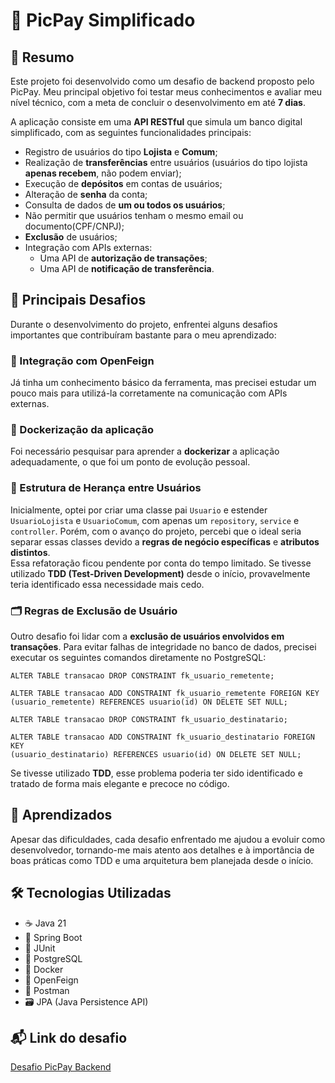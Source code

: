 # 📱 PicPay Simplificado

## 📝 Resumo

Este projeto foi desenvolvido como um desafio de backend proposto pelo PicPay. Meu principal objetivo foi testar meus conhecimentos e avaliar meu nível técnico, com a meta de concluir o desenvolvimento em até **7 dias**.

A aplicação consiste em uma **API RESTful** que simula um banco digital simplificado, com as seguintes funcionalidades principais:

- Registro de usuários do tipo **Lojista** e **Comum**;
- Realização de **transferências** entre usuários (usuários do tipo lojista **apenas recebem**, não podem enviar);
- Execução de **depósitos** em contas de usuários;
- Alteração de **senha** da conta;
- Consulta de dados de **um ou todos os usuários**;
- Não permitir que usuários tenham o mesmo email ou documento(CPF/CNPJ);
- **Exclusão** de usuários;
- Integração com APIs externas:
  - Uma API de **autorização de transações**;
  - Uma API de **notificação de transferência**.

## 🚧 Principais Desafios

Durante o desenvolvimento do projeto, enfrentei alguns desafios importantes que contribuíram bastante para o meu aprendizado:

### 🔗 Integração com OpenFeign
Já tinha um conhecimento básico da ferramenta, mas precisei estudar um pouco mais para utilizá-la corretamente na comunicação com APIs externas.

### 🐳 Dockerização da aplicação
Foi necessário pesquisar para aprender a **dockerizar** a aplicação adequadamente, o que foi um ponto de evolução pessoal.

### 🧩 Estrutura de Herança entre Usuários
Inicialmente, optei por criar uma classe pai `Usuario` e estender `UsuarioLojista` e `UsuarioComum`, com apenas um `repository`, `service` e `controller`. Porém, com o avanço do projeto, percebi que o ideal seria separar essas classes devido a **regras de negócio específicas** e **atributos distintos**.  
Essa refatoração ficou pendente por conta do tempo limitado. Se tivesse utilizado **TDD (Test-Driven Development)** desde o início, provavelmente teria identificado essa necessidade mais cedo.

### 🗂️ Regras de Exclusão de Usuário
Outro desafio foi lidar com a **exclusão de usuários envolvidos em transações**. Para evitar falhas de integridade no banco de dados, precisei executar os seguintes comandos diretamente no PostgreSQL:
```
ALTER TABLE transacao DROP CONSTRAINT fk_usuario_remetente;

ALTER TABLE transacao ADD CONSTRAINT fk_usuario_remetente FOREIGN KEY
(usuario_remetente) REFERENCES usuario(id) ON DELETE SET NULL;

ALTER TABLE transacao DROP CONSTRAINT fk_usuario_destinatario;

ALTER TABLE transacao ADD CONSTRAINT fk_usuario_destinatario FOREIGN KEY
(usuario_destinatario) REFERENCES usuario(id) ON DELETE SET NULL;
```
Se tivesse utilizado **TDD**, esse problema poderia ter sido identificado e tratado de forma mais elegante e precoce no código.

## 🚀 Aprendizados

Apesar das dificuldades, cada desafio enfrentado me ajudou a evoluir como desenvolvedor, tornando-me mais atento aos detalhes e à importância de boas práticas como TDD e uma arquitetura bem planejada desde o início.

## 🛠️ Tecnologias Utilizadas

- ☕ Java 21  
- 🌱 Spring Boot  
- 🧪 JUnit  
- 🐘 PostgreSQL  
- 🐳 Docker  
- 🧰 OpenFeign  
- 📮 Postman  
- 🗃️ JPA (Java Persistence API)


## 📬 Link do desafio
[Desafio PicPay Backend](https://github.com/PicPay/picpay-desafio-backend)

